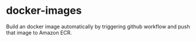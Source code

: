 # docker-images
Build an docker image automatically by triggering github workflow and push that image to Amazon ECR.
